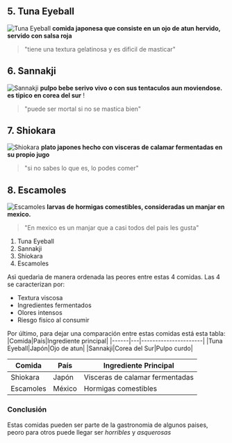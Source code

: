## 5. Tuna Eyeball
![Tuna Eyeball](https://media.mapotic.com/cdn-cgi/image/metadata=none,width=400,height=266,fit=crop/https://media.mapotic.com/media/image/geo/2119/110147/tuna-eyeballs_mAGitoc.jpg)
**comida japonesa que consiste en un ojo de atun hervido, servido con salsa roja**
>"tiene una textura gelatinosa y es dificil de masticar"

## 6. Sannakji
![Sannakji](https://upload.wikimedia.org/wikipedia/commons/4/44/Korean.cuisine-Sannakji.hoe-01.jpg)
**pulpo bebe serivo vivo o con sus tentaculos aun moviendose. es tipico en corea del sur**
!
>"puede ser mortal si no se mastica bien"

## 7. Shiokara
![Shiokara](https://encrypted-tbn0.gstatic.com/images?q=tbn:ANd9GcRO5sA5_Q_3d5pAyLwV7Zwmi6tFiBJ4c7dwyg&s)
**plato japones hecho con visceras de calamar fermentadas en su propio jugo**
>"si no sabes lo que es, lo podes comer"

## 8. Escamoles
![Escamoles](https://img-global.cpcdn.com/recipes/500eabbd340adae6/1200x630cq90/photo.jpg)
**larvas de hormigas comestibles, consideradas un manjar en mexico.**
>"En mexico es un manjar que a casi todos del pais les gusta"
1. Tuna Eyeball
2. Sannakji
3. Shiokara
4. Escamoles

Asì quedarìa de manera ordenada las peores entre estas 4 comidas. 
Las 4 se caracterizan por:
+ Textura viscosa
+ Ingredientes fermentados
+  Olores intensos
+  Riesgo fisico al consumir

Por último, para dejar una comparación entre estas comidas está esta tabla:
|Comida|País|Ingrediente principal|
|------|---|----------------------|
|Tuna Eyeball|Japón|Ojo de atun|
|Sannakji|Corea del Sur|Pulpo curdo|

|Comida|País|Ingrediente Principal|
|------|---|----------------------|
|Shiokara|Japón|Visceras de calamar fermentadas|
|Escamoles|México|Hormigas comestibles|
### Conclusión
Estas comidas pueden ser parte de la gastronomia de algunos paises, peoro para otros puede llegar ser *horribles* y *asquerosas*
